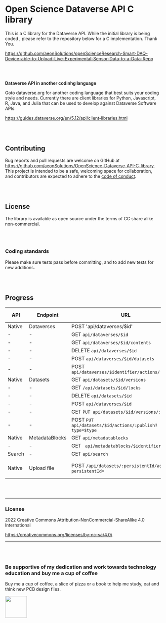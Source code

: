 # Open Science Dataverse API C library
This is a C library for the Dataverse API.
While the initial library is being coded , please refer to the repository below for a C implementation. Thank You.

https://github.com/aeonSolutions/openScienceResearch-Smart-DAQ-Device-able-to-Upload-Live-Experimental-Sensor-Data-to-a-Data-Repo

<br>
<br>

**Dataverse API in another codinhg language**

Goto dataverse.org for another coding language that best suits your coding style and needs. Currently there are client libraries for Python, Javascript, R, Java, and Julia that can be used to develop against Dataverse Software APIs

https://guides.dataverse.org/en/5.12/api/client-libraries.html

<br>
<br>

## Contributing

Bug reports and pull requests are welcome on GitHub at https://github.com/aeonSolutions/OpenScience-Dataverse-API-C-library. This project is intended to be a safe, welcoming space for collaboration, and contributors are expected to adhere to the [code of conduct](https://github.com/aeonSolutions/OpenScience-Dataverse-API-C-library/blob/main/CODE_OF_CONDUCT.md).

<br>
<br>

## License

The library is available as open source under the terms of CC share alike non-commercial.

<br>
<br>

### Coding standards

Please make sure tests pass before committing, and to add new tests for new additions.

<br>
<br>

## Progress

API | Endpoint | URL | Implemented ?| Notes 
------|----------|-----|--------------|-------
Native|Dataverses | POST 'api/dataverses/$id' | Y| - 
| -   | -         | GET `api/dataverses/$id` | Y | -
| -   | -         | GET `api/dataverses/$id/contents` | N | -
| -   | -         | DELETE `api/dataverses/$id` | N | -
| -   | -         | POST `api/dataverses/$id/datasets` | N | -
| -   | -         | POST `api/dataverses/$identifier/actions/:publish` | N | -
Native|Datasets | GET `api/datasets/$id/versions` | N| -
| -   | -         | GET `/api/datasets/$id/locks` | Y | -
| -   | -         | DELETE `api/datasets/$id` | N | -
| -   | -         | POST `api/dataverses/$id` | N | -
| -   | -         | GET `PUT api/datasets/$id/versions/:draft?` | N | -
| -   | -         | POST `PUT api/datasets/$id/actions/:publish?type=$type` | N | -
Native|MetadataBlocks | GET `api/metadatablocks` | N| -
| -   | -         | GET ` api/metadatablocks/$identifier` | N| -
Search | - | GET `api/search` | N | -
Native | Upload file | POST `/api/datasets/:persistentId/add?persistentId=` | Y | Add a file to a dataset


<br />
<br />

______________________________________________________________________________________________________________________________
### License
2022 Creative Commons Attribution-NonCommercial-ShareAlike 4.0 International

https://creativecommons.org/licenses/by-nc-sa/4.0/

______________________________________________________________________________________________________________________________

<br />
<br />

### Be supportive of my dedication and work towards technology education and buy me a cup of coffee
Buy me a cup of coffee, a slice of pizza or a book to help me study, eat and think new PCB design files.

[<img src="https://cdn.buymeacoffee.com/buttons/v2/default-yellow.png" data-canonical-src="https://cdn.buymeacoffee.com/buttons/v2/default-yellow.png" height="70" />](https://www.buymeacoffee.com/migueltomas)

<br />
<br />
